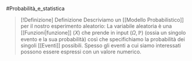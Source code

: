 #Probabilità_e_statistica 

> [!Definizione]  Definizione
> Descriviamo un [[Modello Probabilistico]] per il nostro esperimento aleatorio:
> La variabile aleatoria è una [[Funzioni|funzione]] ($X$) che prende in input $(\Omega,\mathbb{P})$ (ossia un singolo evento e la sua probabilità) così che specifichiamo la probabilità dei singoli [[Eventi]] possibili.
> Spesso gli eventi a cui siamo interessati possono essere espressi con un valore numerico.



